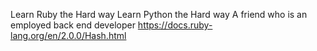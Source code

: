 Learn Ruby the Hard way
Learn Python the Hard way
A friend who is an employed back end developer
https://docs.ruby-lang.org/en/2.0.0/Hash.html
